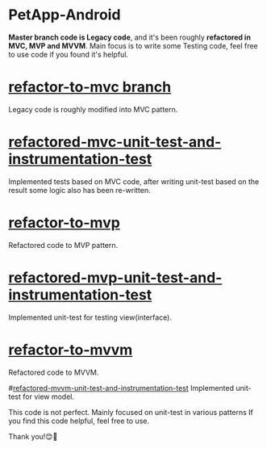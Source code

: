 # PetApp-Android
**Master branch code is Legacy code**, and it's been roughly **refactored in MVC, MVP and MVVM**.
Main focus is to write some Testing code, feel free to use code if you found it's helpful.
 
 # [refactor-to-mvc branch](https://github.com/developer-anees/PetApp-Android/tree/refactor-to-mvc)
 Legacy code is roughly modified into MVC pattern.
 
 # [refactored-mvc-unit-test-and-instrumentation-test](https://github.com/developer-anees/PetApp-Android/tree/refactored-mvc-unit-test-and-instrumentation-test)
 Implemented tests based on MVC code, after writing unit-test based on the result some logic also has been re-written.
  
 # [refactor-to-mvp](https://github.com/developer-anees/PetApp-Android/tree/refactor-to-mvp)
 Refactored code to MVP pattern.
 
 # [refactored-mvp-unit-test-and-instrumentation-test](https://github.com/developer-anees/PetApp-Android/tree/refactored-mvp-unit-test-and-instrumentation-test)
 Implemented unit-test for testing view(interface).

 # [refactor-to-mvvm](https://github.com/developer-anees/PetApp-Android/tree/refactor-to-mvvm)
 Refactored code to MVVM.
 
 #[refactored-mvvm-unit-test-and-instrumentation-test](https://github.com/developer-anees/PetApp-Android/tree/refactored-mvvm-unit-test-and-instrumentation-test)
 Implemented unit-test for view model.
 

This code is not perfect. Mainly focused on unit-test in various patterns
If you find this code helpful, feel free to use. 

Thank you!😊🙏